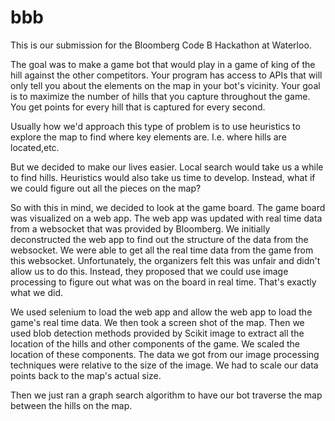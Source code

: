 # bbb
This is our submission for the Bloomberg Code B Hackathon at Waterloo. 

The goal was to make a game bot that would play in a game of king of the hill against the other
competitors. Your program has access to APIs that will only tell you about the elements on the map in
your bot's vicinity. Your goal is to maximize the number of hills that you capture throughout the game.
You get points for every hill that is captured for every second.

Usually how we'd approach this type of problem is to use heuristics to explore the map to find where
key elements are. I.e. where hills are located,etc.

But we decided to make our lives easier. Local search would take us a while to find hills. Heuristics would also
take us time to develop. Instead, what if we could figure out all the pieces on the map?

So with this in mind, we decided to look at the game board. The game board was visualized on a web app. The web app was updated
with real time data from a websocket that was provided by Bloomberg. We initially deconstructed the web app
to find out the structure of the data from the websocket. We were able to get all the real time data from the game
from this websocket. Unfortunately, the organizers felt this was unfair and didn't allow us to do this. Instead, they
proposed that we could use image processing to figure out what was on the board in real time. That's exactly what we did.

We used selenium to load the web app and allow the web app to load the game's real time data. We then took a screen shot of the map.
Then we used blob detection methods provided by Scikit image to extract all the location of the hills and other components of the game.
We scaled the location of these components. The data we got from our image processing techniques were relative to the size of the image. 
We had to scale our data points back to the map's actual size.

Then we just ran a graph search algorithm to have our bot traverse the map between the hills on the map.
